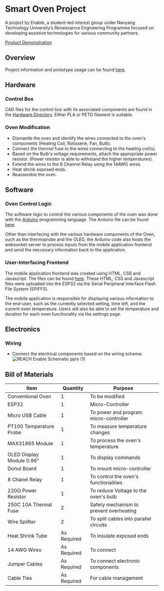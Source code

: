 # Smart Oven Project

A project by Enable, a student-led interest group under Nanyang Technology University’s Renaissance Engineering Programme focused on developing assistive technologies for various community partners.

[Product Demonstration]()
## Overview
Project information and prototype usage can be found [here](https://docs.google.com/document/d/1T6A8cfehCGghUUyGrNWb8jcuDFIxB7nuweHgq2GrgUs/edit?usp=sharing).

## Hardware
### Control Box
CAD files for the control box with its associated components are found in the [Hardware Directory](./Hardware/). Either PLA or PETG filament is suitable.

### Oven Modification
* Dismantle the oven and identify the wires connected to the oven's components (Heating Coil, Rotisserie, Fan, Bulb).
* Connect the thermal fuse to the wires connecting to the heating coil(s).
* Based on the Bulb's voltage requirements, attach the appropriate power resistor. (Power resistor is able to withstand the higher temperatures).
* Extend the wires to the 8 Channel Relay using the 14AWG wires.
* Heat shrink exposed ends.
* Reassemble the oven.

## Software
### Oven Control Logic
The software logic to control the various components of the oven was done with the [Arduino](https://www.arduino.cc/) programming language. The Arduino file can be found [here](./webSocket2/webSocket2.ino).

Other than interfacing with the various hardware components of the Oven, such as the thermoprobe and the OLED, the Arduino code also hosts the websocket server to process inputs from the mobile application frontend and send the neccesary information back to the application.

### User-Interfacing Frontend
The mobile application frontend was created using HTML, CSS and Javascript. The files can be found [here](./webSocket2/data/). These HTML, CSS and Javascript files were uploaded into the ESP32 via the Serial Peripheral Interface Flash File System (SPIFFS). 

The mobile application is responsible for displaying various information to the end-user, such as the currently selected setting, time left, and the current oven temperature. Users will also be able to set the temperature and duration for each oven functionality via the settings page.

## Electronics
### Wiring
* Connect the electrical components based on the wiring schema:
![REACH Enable Schematic pptx (1)](https://user-images.githubusercontent.com/77315991/235963603-66be0e25-3e35-4c61-a1a6-95d963be1af5.jpg)

## Bill of Materials
|Item |Quantity |Purpose|
|-|-|-|
|Conventional Oven|1|To be modified||
|ESP32|1|Micro-Controller|
|Micro USB Cable|1|To power and program micro-controller|
|PT100 Temperature Probe|1|To measure temperature changes|
|MAX31865 Module|1|To process the oven's temperature|
|OLED Display Module 0.96" |1|To display commands|
|Donut Board|1|To mount micro-controller|
|8 Chanel Relay|1|To control the oven's functionalities|
|220Ω Power Resistor|1|To reduce Voltage to the oven's bulb|
|250C 10A Thermal Fuse|2|Safety mechanism to prevent overheating|
|Wire Splitter|2|To split cables into parallel circuits|
|Heat Shrink Tube|As Required|To insulate exposed ends|
|14 AWG Wires|As Required|To connect |
|Jumper Cables|As Required|To connect electronic components|
|Cable Ties|As Required|For cable management|
